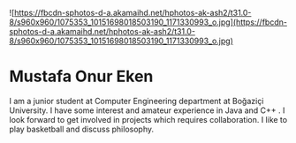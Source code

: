 ![https://fbcdn-sphotos-d-a.akamaihd.net/hphotos-ak-ash2/t31.0-8/s960x960/1075353_10151698018503190_1171330993_o.jpg](https://fbcdn-sphotos-d-a.akamaihd.net/hphotos-ak-ash2/t31.0-8/s960x960/1075353_10151698018503190_1171330993_o.jpg)

# Mustafa Onur Eken #

I am a junior student at Computer Engineering department at Boğaziçi University. I have some interest and amateur experience in Java and C++ . I look forward to get involved in projects which requires collaboration. I like to play basketball and discuss philosophy.